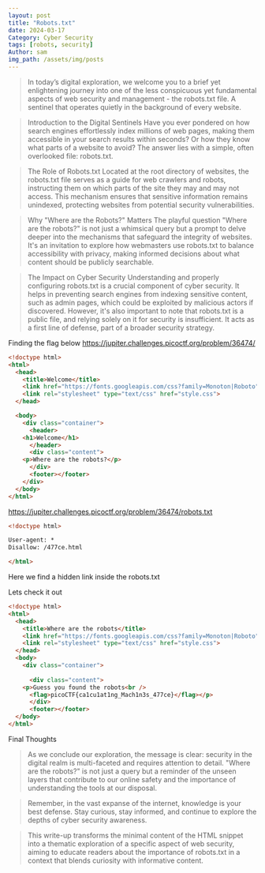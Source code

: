 ```yaml
---
layout: post
title: "Robots.txt"
date: 2024-03-17
Category: Cyber Security
tags: [robots, security]
Author: sam
img_path: /assets/img/posts
---
```

>In today’s digital exploration, we welcome you to a brief yet enlightening journey into one of the less conspicuous yet fundamental aspects of web security and management - the robots.txt file. A sentinel that operates quietly in the background of every website.

>Introduction to the Digital Sentinels
Have you ever pondered on how search engines effortlessly index millions of web pages, making them accessible in your search results within seconds? Or how they know what parts of a website to avoid? The answer lies with a simple, often overlooked file: robots.txt.

>The Role of Robots.txt
Located at the root directory of websites, the robots.txt file serves as a guide for web crawlers and robots, instructing them on which parts of the site they may and may not access. This mechanism ensures that sensitive information remains unindexed, protecting websites from potential security vulnerabilities.

>Why "Where are the Robots?" Matters
The playful question "Where are the robots?" is not just a whimsical query but a prompt to delve deeper into the mechanisms that safeguard the integrity of websites. It's an invitation to explore how webmasters use robots.txt to balance accessibility with privacy, making informed decisions about what content should be publicly searchable.

>The Impact on Cyber Security
Understanding and properly configuring robots.txt is a crucial component of cyber security. It helps in preventing search engines from indexing sensitive content, such as admin pages, which could be exploited by malicious actors if discovered. However, it's also important to note that robots.txt is a public file, and relying solely on it for security is insufficient. It acts as a first line of defense, part of a broader security strategy.


Finding the flag below
https://jupiter.challenges.picoctf.org/problem/36474/

```html
<!doctype html>
<html>
  <head>
    <title>Welcome</title>
    <link href="https://fonts.googleapis.com/css?family=Monoton|Roboto" rel="stylesheet">
    <link rel="stylesheet" type="text/css" href="style.css">
  </head>

  <body>
    <div class="container">
      <header>
	<h1>Welcome</h1>
      </header>
      <div class="content">
	<p>Where are the robots?</p>
      </div>
      <footer></footer>
    </div>
  </body>
</html>
```
https://jupiter.challenges.picoctf.org/problem/36474/robots.txt

```html
<!doctype html>

User-agent: *
Disallow: /477ce.html

</html>
```

Here we find a hidden link inside the robots.txt

Lets check it out 

```html
<!doctype html>
<html>
  <head>
    <title>Where are the robots</title>
    <link href="https://fonts.googleapis.com/css?family=Monoton|Roboto" rel="stylesheet">
    <link rel="stylesheet" type="text/css" href="style.css">
  </head>
  <body>
    <div class="container">
      
      <div class="content">
	<p>Guess you found the robots<br />
	  <flag>picoCTF{ca1cu1at1ng_Mach1n3s_477ce}</flag></p>
      </div>
      <footer></footer>
  </body>
</html>
```


Final Thoughts

>As we conclude our exploration, the message is clear: security in the digital realm is multi-faceted and requires attention to detail. "Where are the robots?" is not just a query but a reminder of the unseen layers that contribute to our online safety and the importance of understanding the tools at our disposal.

>Remember, in the vast expanse of the internet, knowledge is your best defense. Stay curious, stay informed, and continue to explore the depths of cyber security awareness.

>This write-up transforms the minimal content of the HTML snippet into a thematic exploration of a specific aspect of web security, aiming to educate readers about the importance of robots.txt in a context that blends curiosity with informative content.